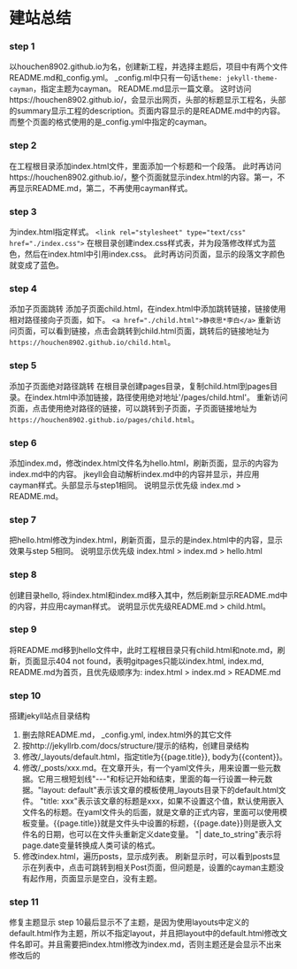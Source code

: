 
# 建站总结

### step 1
以houchen8902.github.io为名，创建新工程，并选择主题后，项目中有两个文件README.md和_config.yml。
_config.ml中只有一句话`theme: jekyll-theme-cayman`，指定主题为cayman。
README.md显示一篇文章。
这时访问https://houchen8902.github.io/，会显示出网页，头部的标题显示工程名，头部的summary显示工程的description。页面内容显示的是README.md中的内容。而整个页面的格式使用的是_config.yml中指定的cayman。

### step 2
在工程根目录添加index.html文件，里面添加一个标题和一个段落。
此时再访问https://houchen8902.github.io/，整个页面就显示index.html的内容。第一，不再显示README.md，第二，不再使用cayman样式。

### step 3
为index.html指定样式。
`<link rel="stylesheet" type="text/css" href="./index.css">`
在根目录创建index.css样式表，并为段落修改样式为蓝色，然后在index.html中引用index.css。
此时再访问页面，显示的段落文字颜色就变成了蓝色。

### step 4
添加子页面跳转
添加子页面child.html，在index.html中添加跳转链接，链接使用相对路径接向子页面，如下。
`<a href="./child.html">静夜思*李白</a>`
重新访问页面，可以看到链接，点击会跳转到child.html页面，跳转后的链接地址为`https://houchen8902.github.io/child.html`。

### step 5
添加子页面绝对路径跳转
在根目录创建pages目录，复制child.html到pages目录。在index.html中添加链接，路径使用绝对地址'/pages/child.html'。
重新访问页面，点击使用绝对路径的链接，可以跳转到子页面，子页面链接地址为`https://houchen8902.github.io/pages/child.html`。

### step 6
添加index.md，修改index.html文件名为hello.html，刷新页面，显示的内容为index.md中的内容。
jkeyll会自动解析index.md中的内容并显示，并应用cayman样式。头部显示与step1相同。
说明显示优先级 index.md > README.md。

### step 7
把hello.html修改为index.html，刷新页面，显示的是index.html中的内容，显示效果与step 5相同。
说明显示优先级 index.html > index.md > hello.html

### step 8
创建目录hello, 将index.html和index.md移入其中，然后刷新显示README.md中的内容，并应用cayman样式。
说明显示优先级README.md > child.html。

### step 9
将README.md移到hello文件中，此时工程根目录只有child.html和note.md，刷新，页面显示404 not found，表明gitpages只能以index.html, index.md, README.md为首页，且优先级顺序为:
index.html > index.md > README.md

### step 10
搭建jekyll站点目录结构
1. 删去除README.md， _config.yml, index.html外的其它文件
2. 按http://jekyllrb.com/docs/structure/提示的结构，创建目录结构
3. 修改/_layouts/default.html，指定title为{{page.title}}, body为{{content}}。
4. 修改/_posts/xxx.md。在文章开头，有一个yaml文件头，用来设置一些元数据。它用三根短划线"---"和标记开始和结束，里面的每一行设置一种元数据。"layout: default"表示该文章的模板使用_layouts目录下的default.html文件。 "title: xxx"表示该文章的标题是xxx，如果不设置这个值，默认使用嵌入文件名的标题。在yaml文件头的后面，就是文章的正式内容，里面可以使用模板变量。{{page.title}}就是文件头中设置的标题，{{page.date}}则是嵌入文件名的日期，也可以在文件头重新定义date变量。 "| date_to_string"表示将page.date变量转换成人类可读的格式。
5. 修改index.html，遍历posts，显示成列表。
刷新显示时，可以看到posts显示在列表中，点击可跳转到相关Post页面，但问题是，设置的cayman主题没有起作用，页面显示是空白，没有主题。

### step 11
修复主题显示
step 10最后显示不了主题，是因为使用layouts中定义的default.html作为主题，所以不指定layout，并且把layout中的default.html修改文件名即可。并且需要把index.html修改为index.md，否则主题还是会显示不出来
修改后的
